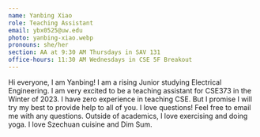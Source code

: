 ```yaml
---
name: Yanbing Xiao
role: Teaching Assistant
email: ybx0525@uw.edu
photo: yanbing-xiao.webp
pronouns: she/her
section: AA at 9:30 AM Thursdays in SAV 131
office-hours: 11:30 AM Wednesdays in CSE 5F Breakout
---
```


Hi everyone, I am Yanbing! I am a rising Junior studying Electrical Engineering. I am very excited to be a teaching assistant for CSE373 in the Winter of 2023. I have zero experience in teaching CSE. But I promise I will try my best to provide help to all of you. I love questions! Feel free to email me with any questions. Outside of academics, I love exercising and doing yoga. I love Szechuan cuisine and Dim Sum.
